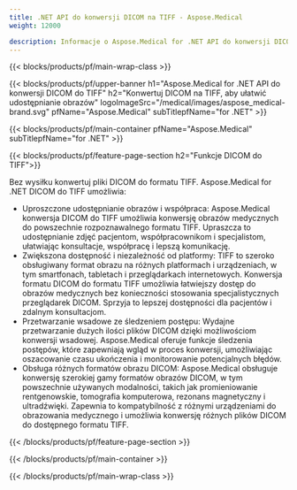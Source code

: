 ```yaml
---
title: .NET API do konwersji DICOM na TIFF - Aspose.Medical
weight: 12000

description: Informacje o Aspose.Medical for .NET API do konwersji DICOM na TIFF
---
```


{{< blocks/products/pf/main-wrap-class >}}

{{< blocks/products/pf/upper-banner h1="Aspose.Medical for .NET API do konwersji DICOM do TIFF" h2="Konwertuj DICOM na TIFF, aby ułatwić udostępnianie obrazów" logoImageSrc="/medical/images/aspose_medical-brand.svg" pfName="Aspose.Medical" subTitlepfName="for .NET" >}}

{{< blocks/products/pf/main-container pfName="Aspose.Medical" subTitlepfName="for .NET" >}}

{{< blocks/products/pf/feature-page-section h2="Funkcje DICOM do TIFF">}}

<p>Bez wysiłku konwertuj pliki DICOM do formatu TIFF. Aspose.Medical for .NET DICOM do TIFF umożliwia:</p>

<ul>
<li>Uproszczone udostępnianie obrazów i współpraca: Aspose.Medical konwersja DICOM do TIFF umożliwia konwersję obrazów medycznych do powszechnie rozpoznawalnego formatu TIFF. Upraszcza to udostępnianie zdjęć pacjentom, współpracownikom i specjalistom, ułatwiając konsultacje, współpracę i lepszą komunikację.</li>
<li>Zwiększona dostępność i niezależność od platformy: TIFF to szeroko obsługiwany format obrazu na różnych platformach i urządzeniach, w tym smartfonach, tabletach i przeglądarkach internetowych. Konwersja formatu DICOM do formatu TIFF umożliwia łatwiejszy dostęp do obrazów medycznych bez konieczności stosowania specjalistycznych przeglądarek DICOM. Sprzyja to lepszej dostępności dla pacjentów i zdalnym konsultacjom.</li>
<li>Przetwarzanie wsadowe ze śledzeniem postępu: Wydajne przetwarzanie dużych ilości plików DICOM dzięki możliwościom konwersji wsadowej. Aspose.Medical oferuje funkcje śledzenia postępów, które zapewniają wgląd w proces konwersji, umożliwiając oszacowanie czasu ukończenia i monitorowanie potencjalnych błędów.</li>
<li>Obsługa różnych formatów obrazu DICOM: Aspose.Medical obsługuje konwersję szerokiej gamy formatów obrazów DICOM, w tym powszechnie używanych modalności, takich jak promieniowanie rentgenowskie, tomografia komputerowa, rezonans magnetyczny i ultradźwięki. Zapewnia to kompatybilność z różnymi urządzeniami do obrazowania medycznego i umożliwia konwersję różnych plików DICOM do dostępnego formatu TIFF.</li>
</ul>

{{< /blocks/products/pf/feature-page-section >}}

{{< /blocks/products/pf/main-container >}}

{{< /blocks/products/pf/main-wrap-class >}}